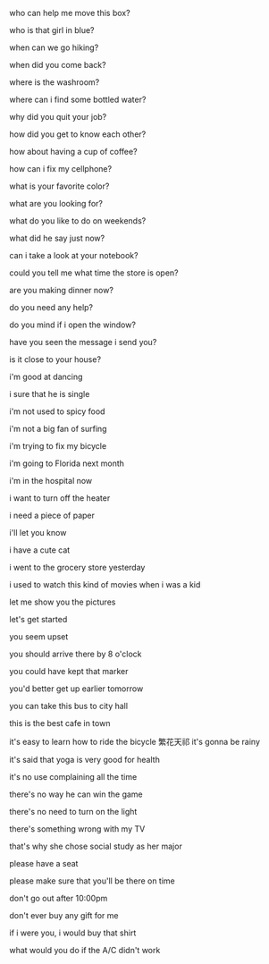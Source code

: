 ﻿who can help me move this box?

who is that girl in blue?

when can we go hiking?

when did you come back?

where is the washroom?

where can i find some bottled water?

why did you quit your job?

how did you get to know each other?

how about having a cup of coffee?

how can i fix my cellphone?

what is your favorite color?

what are you looking for?

what do you like to do on weekends?

what did he say just now?

can i take a look at your notebook?

could you tell me what time the store is open?

are you making dinner now?

do you need any help?

do you mind if i open the window?

have you seen the message i send you?

is it close to your house?

i'm good at dancing

i sure that he is single

i'm not used to spicy food

i'm not a big fan of surfing

i'm trying to fix my bicycle

i'm going to Florida next month

i'm in the hospital now

i want to turn off the heater

i need a piece of paper

i'll let you know

i have a cute cat

i went to the grocery store yesterday

i used to watch this kind of movies when i was a kid

let me show you the pictures

let's get started

you seem upset

you should arrive there by 8 o'clock

you could have kept that marker

you'd better get up earlier tomorrow

you can take this bus to city hall

this is the best cafe in town

it's easy to learn how to ride the bicycle
繁花天祁
it's gonna be rainy

it's said that yoga is very good for health

it's no use complaining all the time

there's no way he can win the game

there's no need to turn on the light

there's something wrong with my TV

that's why she chose social study as her major

please have a seat

please make sure that you'll be there on time

don't go out after 10:00pm

don't ever buy any gift for me

if i were you, i would buy that shirt

what would you do if the A/C didn't work
